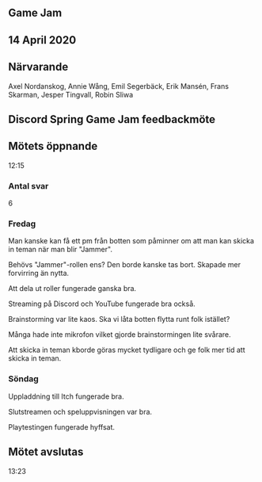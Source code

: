 ## Game Jam
## 14 April 2020

## Närvarande
Axel Nordanskog, Annie Wång, Emil Segerbäck, Erik Mansén, Frans Skarman, Jesper Tingvall, Robin Sliwa

## Discord Spring Game Jam feedbackmöte

## Mötets öppnande
12:15

### Antal svar
6

### Fredag
Man kanske kan få ett pm från botten som påminner om att man kan skicka in teman när man blir "Jammer".

Behövs "Jammer"-rollen ens? Den borde kanske tas bort. Skapade mer forvirring än nytta.

Att dela ut roller fungerade ganska bra.

Streaming på Discord och YouTube fungerade bra också.

Brainstorming var lite kaos. Ska vi låta botten flytta runt folk istället?

Många hade inte mikrofon vilket gjorde brainstormingen lite svårare.

Att skicka in teman kborde göras mycket tydligare och ge folk mer tid att skicka in teman.

### Söndag
Uppladdning till Itch fungerade bra.

Slutstreamen och speluppvisningen var bra.

Playtestingen fungerade hyffsat.

## Mötet avslutas
13:23
